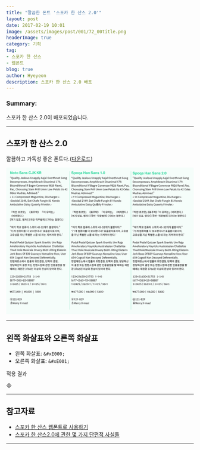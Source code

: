 ```yaml
---
title: "깔끔한 폰트 '스포카 한 산스 2.0'"
layout: post
date: 2017-02-19 10:01
image: /assets/images/post/001/72_00title.png
headerImage: true
category: 기획
tag:
- 스포카 한 산스
- 웹폰트
blog: true
author: Hyeyeon
description: 스포카 한 산스 2.0 배포
---
```


### Summary:

스포카 한 산스 2.0이 배포되었습니다.

---


## 스포카 한 산스 2.0

깔끔하고 가독성 좋은 폰트다.([다운로드](https://spoqa.github.io/spoqa-han-sans/ko-KR/))

![pic1](/assets/images/post/001/72_01.png)

---

## 왼쪽 화살표와 오른쪽 화살표

* 왼쪽 화살표: `&#xE000;`
* 오른쪽 화살표: `&#xE001;`

적용 결과

&#xE000;

---

## 참고자료

* [스포카 한 산스 웹폰트로 사용하기](https://spoqa.github.io/2017/02/15/using-shs-as-webfonts.html)
* [스포카 한 산스2.0에 관한 몇 가지 단편적 사실들](https://spoqa.github.io/2017/02/15/SHS-trivia.html)

---
